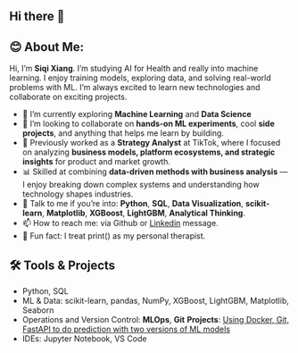 ## Hi there 👋

## 😊 About Me:

Hi, I’m **Siqi Xiang**. I’m studying AI for Health and really into machine learning. I enjoy training models, exploring data, and solving real-world problems with ML. I’m always excited to learn new technologies and collaborate on exciting projects.

- 🌱 I’m currently exploring **Machine Learning** and **Data Science**
- 🤝 I’m looking to collaborate on **hands-on ML experiments**, cool **side projects**, and anything that helps me learn by building.
- 💼 Previously worked as a **Strategy Analyst** at TikTok, where I focused on analyzing **business models, platform ecosystems, and strategic insights** for product and market growth.
- 📊 Skilled at combining **data-driven methods with business analysis** — I enjoy breaking down complex systems and understanding how technology shapes industries. 
- 💬 Talk to me if you’re into: **Python**, **SQL**, **Data Visualization**, **scikit-learn**, **Matplotlib**, **XGBoost**, **LightGBM**, **Analytical Thinking**.
- 📫 How to reach me: via Github or [Linkedin](https://www.linkedin.com/in/siqi-xiang/) message.
- 🎯 Fun fact: I treat print() as my personal therapist.


## 🛠️ Tools & Projects
- Python, SQL
- ML & Data: scikit-learn, pandas, NumPy, XGBoost, LightGBM, Matplotlib, Seaborn
- Operations and Version Control: **MLOps**, **Git** 
  **Projects**: [Using Docker, Git, FastAPI to do prediction with two versions of ML models](https://github.com/SiqiHsiang/diabetes-triage-ml)
- IDEs: Jupyter Notebook, VS Code
